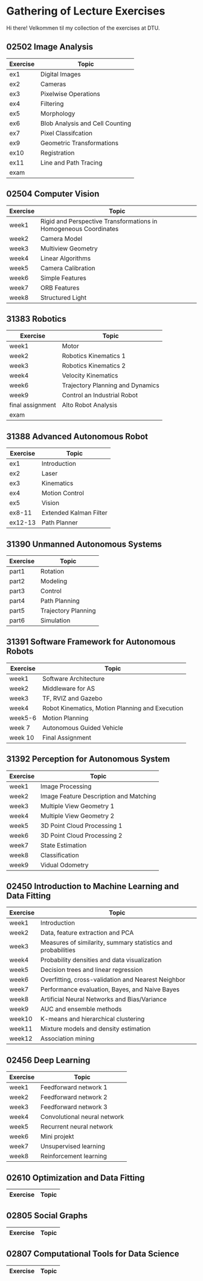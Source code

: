 # Gathering of Lecture Exercises
Hi there! Velkommen til my collection of the exercises at DTU.     
## 02502 Image Analysis
| Exercise   | Topic |
| ---------- | --- |
| ex1 |  Digital Images |
| ex2 |  Cameras|
| ex3|	Pixelwise Operations|
|ex4|	Filtering|
|ex5|Morphology|
|ex6|Blob Analysis and Cell Counting|
|ex7|Pixel Classifcation|
|ex9|Geometric Transformations| 
|ex10|Registration|
|ex11|Line and Path Tracing|
|exam||
## 02504 Computer Vision
| Exercise   | Topic |
| ---------- | --- |
| week1 |  Rigid and Perspective Transformations in Homogeneous Coordinates |
| week2 |  	Camera Model|
| week3|	Multiview Geometry|
|week4|	Linear Algorithms|
|week5|Camera Calibration|
|week6|Simple Features|
|week7|ORB Features|
|week8|Structured Light| 
## 31383 Robotics
| Exercise   | Topic |
| ---------- | --- |
| week1 |  Motor |
| week2 |  Robotics Kinematics 1 |
| week3| Robotics Kinematics 2|
|week4|	Velocity Kinematics|
|week6|Trajectory Planning and Dynamics|
|week9|Control an Industrial Robot|
|final assignment|Alto Robot Analysis|
|exam|| 
## 31388  Advanced Autonomous Robot
| Exercise   | Topic |
| ---------- | --- |
| ex1 |  Introduction |
| ex2 |  Laser |
| ex3|Kinematics|
|ex4|Motion Control|
|ex5|Vision|
|ex8-11|Extended Kalman Filter|
|ex12-13|Path Planner|
## 31390 Unmanned Autonomous Systems
| Exercise   | Topic |
| ---------- | --- |
| part1 | Rotation  |
| part2 | Modeling|
| part3| Control|
| part4|Path Planning|
|part5|Trajectory Planning|
|part6|Simulation|
## 31391 Software Framework for Autonomous Robots
| Exercise   | Topic |
| ---------- | --- |
| week1| Software Architecture|
|week2|Middleware for AS|
|week3|TF, RVIZ and Gazebo|
|week4|Robot Kinematics, Motion Planning and Execution|
|week5-6|Motion Planning|
|week 7|Autonomous Guided Vehicle|
|week 10| Final Assignment|
## 31392 Perception for Autonomous System
| Exercise   | Topic |
| ---------- | --- |
| week1 |  Image Processing |
| week2 |  	Image Feature Description and Matching|
| week3|	Multiple View Geometry 1|
|week4|	Multiple View Geometry 2|
|week5|3D Point Cloud Processing 1|
|week6|3D Point Cloud Processing 2|
|week7|State Estimation|
|week8|Classification|
|week9|Vidual Odometry|  
## 02450 Introduction to Machine Learning and Data Fitting
| Exercise   | Topic |
| ---------- | --- |
| week1 |  Introduction |
| week2 |  	Data, feature extraction and PCA|
| week3|	Measures of similarity, summary statistics and probabilities|
|week4|	Probability densities and data visualization|
|week5|Decision trees and linear regression|
|week6|Overfitting, cross-validation and Nearest Neighbor|
|week7|Performance evaluation, Bayes, and Naive Bayes|
|week8|Artificial Neural Networks and Bias/Variance|
|week9|AUC and ensemble methods| 
|week10|K-means and hierarchical clustering| 
|week11|Mixture models and density estimation| 
|week12|Association mining| 
## 02456 Deep Learning
| Exercise   | Topic |
| ---------- | --- |
| week1 |  Feedforward network 1|
| week2 |  Feedforward network 2|
| week3|   Feedforward network 3|
|week4|	Convolutional neural network|
|week5|Recurrent neural network|
|week6|Mini projekt|
|week7|Unsupervised learning|
|week8|Reinforcement learning|
## 02610 Optimization and Data Fitting
| Exercise   | Topic |
| ---------- | --- |
## 02805 Social Graphs
| Exercise   | Topic |
| ---------- | --- |
## 02807 Computational Tools for Data Science
| Exercise   | Topic |
| ---------- | --- |



